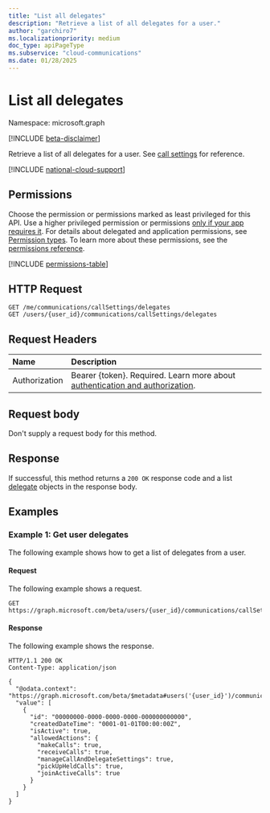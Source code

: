 ```yaml
---
title: "List all delegates"
description: "Retrieve a list of all delegates for a user."
author: "garchiro7"
ms.localizationpriority: medium
doc_type: apiPageType
ms.subservice: "cloud-communications"
ms.date: 01/28/2025
---
```


# List all delegates

Namespace: microsoft.graph

[!INCLUDE [beta-disclaimer](../../includes/beta-disclaimer.md)]

Retrieve a list of all delegates for a user. 
See [call settings](../resources/callsettings.md) for reference.

[!INCLUDE [national-cloud-support](../../includes/global-only.md)]

## Permissions
Choose the permission or permissions marked as least privileged for this API. Use a higher privileged permission or permissions [only if your app requires it](/graph/permissions-overview#best-practices-for-using-microsoft-graph-permissions). For details about delegated and application permissions, see [Permission types](/graph/permissions-overview#permission-types). To learn more about these permissions, see the [permissions reference](/graph/permissions-reference).

<!-- { "blockType": "permissions", "name": "presence_get" } -->
[!INCLUDE [permissions-table](../includes/permissions/delegation-get-permissions.md)]

## HTTP Request
<!-- { "blockType": "ignored" } -->
```http
GET /me/communications/callSettings/delegates
GET /users/{user_id}/communications/callSettings/delegates
```

## Request Headers
| Name          | Description               |
|:--------------|:--------------------------|
|Authorization|Bearer {token}. Required. Learn more about [authentication and authorization](/graph/auth/auth-concepts).|


## Request body

Don't supply a request body for this method.

## Response
If successful, this method returns a `200 OK` response code and a list [delegate](../resources/delegationsettings.md) objects in the response body.

## Examples

### Example 1: Get user delegates 

The following example shows how to get a list of delegates from a user.

#### Request

The following example shows a request.

```msgraph-interactive
GET https://graph.microsoft.com/beta/users/{user_id}/communications/callSettings/delegators
```

#### Response

The following example shows the response.

```http
HTTP/1.1 200 OK
Content-Type: application/json

{
  "@odata.context": "https://graph.microsoft.com/beta/$metadata#users('{user_id}')/communications/callSettings/delegators",
  "value": [
    {
      "id": "00000000-0000-0000-0000-000000000000",
      "createdDateTime": "0001-01-01T00:00:00Z",
      "isActive": true,
      "allowedActions": {
        "makeCalls": true,
        "receiveCalls": true,
        "manageCallAndDelegateSettings": true,
        "pickUpHeldCalls": true,
        "joinActiveCalls": true
      }
    }
  ]
}
```